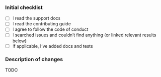 <!--
  Please check the needed checkboxes ([ ] -> [x]). Leave the
  comments as they are, they won’t show on GitHub.
  We are excited about pull requests, but please try to limit the scope, provide
  a general description of the changes, and remember, it’s up to you to convince
  us to land it.
-->

### Initial checklist

* [ ] I read the support docs <!-- https://github.com/syntax-tree/.github/blob/main/support.md -->
* [ ] I read the contributing guide <!-- https://github.com/syntax-tree/.github/blob/main/contributing.md -->
* [ ] I agree to follow the code of conduct <!-- https://github.com/syntax-tree/.github/blob/main/code-of-conduct.md -->
* [ ] I searched issues and couldn’t find anything (or linked relevant results below) <!-- https://github.com/search?q=user%3Asyntax-tree&type=Issues -->
* [ ] If applicable, I’ve added docs and tests

### Description of changes

TODO

<!--do not edit: pr-->
